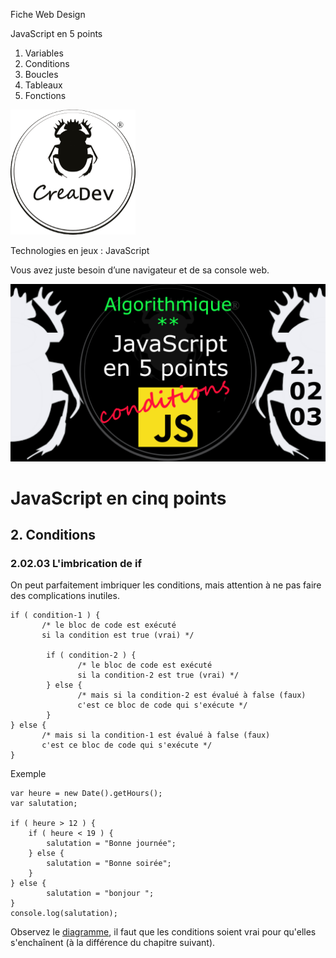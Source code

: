Fiche Web Design

JavaScript en 5 points
1.  Variables
2.  Conditions
3.  Boucles
4.  Tableaux
5.  Fonctions

[![CreaDev](../images/logo-creadev-210207-R-200.png)](http://www.creadev.ninja/)

Technologies en jeux : JavaScript

Vous avez juste besoin d’une navigateur et de sa console web.

[![Le modulo en JavaScript](../images/JS-en-5-pts-02-02-03_imbrication.png)](https://www.youtube.com/watch?v=C-ANNfCbboY)

# JavaScript en cinq points
## 2. Conditions
### 2.02.03 L'imbrication de if

On peut parfaitement imbriquer les conditions, mais attention à ne pas faire des complications inutiles.

    if ( condition-1 ) {  
		   /* le bloc de code est exécuté 
           si la condition est true (vrai) */

			if ( condition-2 ) {  
				   /* le bloc de code est exécuté 
                   si la condition-2 est true (vrai) */
			} else {
				   /* mais si la condition-2 est évalué à false (faux) 
                   c'est ce bloc de code qui s'exécute */
			}
	} else {
		   /* mais si la condition-1 est évalué à false (faux) 
           c'est ce bloc de code qui s'exécute */
	}

Exemple

    var heure = new Date().getHours(); 
	var salutation;

	if ( heure > 12 ) {
		if ( heure < 19 ) {
			salutation = "Bonne journée";
		} else {
			salutation = "Bonne soirée";
		}
	} else {
			salutation = "bonjour ";
	}
	console.log(salutation);


Observez le [diagramme](../images/diagram/diagram-if-3.png), il faut que les conditions soient vrai pour qu'elles s'enchaînent (à la différence du chapitre suivant). 